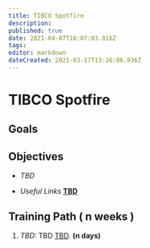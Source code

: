 ```yaml
---
title: TIBCO Spotfire
description: 
published: true
date: 2021-04-07T16:07:03.916Z
tags: 
editor: markdown
dateCreated: 2021-03-17T13:26:06.936Z
---
```


# TIBCO Spotfire
## **Goals**


## **Objectives**
- *TBD*

- *Useful Links*
  [**TBD**](https://www.elastic.co/training/)

  
  

## Training Path ( n weeks )

1. *TBD:*
TBD [TBD](https://www.elastic.co/guide/en/elasticsearch/reference/current/targz.html). **(n days)**
